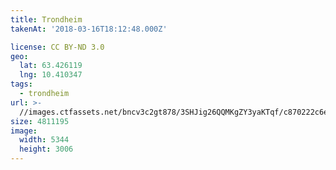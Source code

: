 ```yaml
---
title: Trondheim
takenAt: '2018-03-16T18:12:48.000Z'

license: CC BY-ND 3.0
geo:
  lat: 63.426119
  lng: 10.410347
tags:
  - trondheim
url: >-
  //images.ctfassets.net/bncv3c2gt878/3SHJig26QQMKgZY3yaKTqf/c870222c6ef51edabbf638c591a2e54c/trondheim_40186511244_o
size: 4811195
image:
  width: 5344
  height: 3006
---
```

